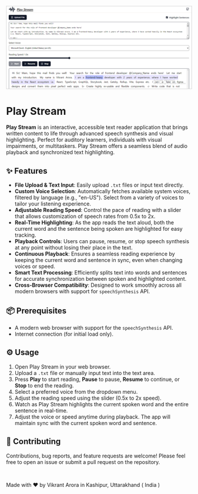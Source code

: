 <kbd><img src="src/assets/images/play-stream-screenshot.png" alt="play-stream-logo" style="border: 1px solid lightgrey; border-radius: 0px;" /></kbd>

# Play Stream

**Play Stream** is an interactive, accessible text reader application that brings written content to life through advanced speech synthesis and visual highlighting. Perfect for auditory learners, individuals with visual impairments, or multitaskers. Play Stream offers a seamless blend of audio playback and synchronized text highlighting.

## ✨ Features

- **File Upload & Text Input**: Easily upload `.txt` files or input text directly.
- **Custom Voice Selection**: Automatically fetches available system voices, filtered by language (e.g., "en-US"). Select from a variety of voices to tailor your listening experience.
- **Adjustable Reading Speed**: Control the pace of reading with a slider that allows customization of speech rates from 0.5x to 2x.
- **Real-Time Highlighting**: As the app reads the text aloud, both the current word and the sentence being spoken are highlighted for easy tracking.
- **Playback Controls**: Users can pause, resume, or stop speech synthesis at any point without losing their place in the text.
- **Continuous Playback**: Ensures a seamless reading experience by keeping the current word and sentence in sync, even when changing voices or speed.
- **Smart Text Processing**: Efficiently splits text into words and sentences for accurate synchronization between spoken and highlighted content.
- **Cross-Browser Compatibility**: Designed to work smoothly across all modern browsers with support for `speechSynthesis` API.

## 📦 Prerequisites

- A modern web browser with support for the `speechSynthesis` API.
- Internet connection (for initial load only).

## ⚙️ Usage

1. Open Play Stream in your web browser.
2. Upload a `.txt` file or manually input text into the text area.
3. Press **Play** to start reading, **Pause** to pause, **Resume** to continue, or **Stop** to end the reading.
4. Select a preferred voice from the dropdown menu.
5. Adjust the reading speed using the slider (0.5x to 2x speed).
6. Watch as Play Stream highlights the current spoken word and the entire sentence in real-time.
7. Adjust the voice or speed anytime during playback. The app will maintain sync with the current spoken word and sentence.

## 🎉 Contributing

Contributions, bug reports, and feature requests are welcome! Please feel free to open an issue or submit a pull request on the repository.

<br>

Made with ❤️ by Vikrant Arora in Kashipur, Uttarakhand ( India )
